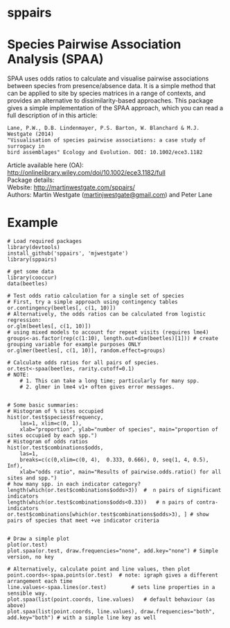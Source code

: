 # sppairs
# Species Pairwise Association Analysis (SPAA)

SPAA uses odds ratios to calculate and visualise pairwise associations between species from presence/absence data. It is a simple method that can be applied to site by species matrices in a range of contexts, and provides an alternative to dissimilarity-based approaches. This package gives a simple implementation of the SPAA approach, which you can read a  full description of in this article:

    Lane, P.W., D.B. Lindenmayer, P.S. Barton, W. Blanchard & M.J. Westgate (2014) 
    "Visualisation of species pairwise associations: a case study of surrogacy in 
    bird assemblages" Ecology and Evolution. DOI: 10.1002/ece3.1182
    
Article available here (OA): http://onlinelibrary.wiley.com/doi/10.1002/ece3.1182/full   
Package details:   
Website: http://martinwestgate.com/sppairs/   
Authors: Martin Westgate (<martinjwestgate@gmail.com>) and Peter Lane   

# Example

```
# Load required packages
library(devtools)
install_github('sppairs', 'mjwestgate')
library(sppairs)

# get some data
library(cooccur)
data(beetles)

# Test odds ratio calculation for a single set of species
# First, try a simple approach using contingency tables
or.contingency(beetles[, c(1, 10)])
# Alternatively, the odds ratios can be calculated from logistic regression:
or.glm(beetles[, c(1, 10)])	
# using mixed models to account for repeat visits (requires lme4)
groups<-as.factor(rep(c(1:10), length.out=dim(beetles)[1])) # create grouping variable for example purposes ONLY
or.glmer(beetles[, c(1, 10)], random.effect=groups)

# Calculate odds ratios for all pairs of species.
or.test<-spaa(beetles, rarity.cutoff=0.1)
# NOTE: 
	# 1. This can take a long time; particularly for many spp.
	# 2. glmer in lme4 v1+ often gives error messages. 


# Some basic summaries:
# Histogram of % sites occupied
hist(or.test$species$frequency, 
	las=1, xlim=c(0, 1),
	xlab="proportion", ylab="number of species", main="proportion of sites occupied by each spp.")
# Histogram of odds ratios
hist(or.test$combinations$odds,
	las=1,
	breaks=c(c(0,xlim=c(0, 4),  0.333, 0.666), 0, seq(1, 4, 0.5), Inf), 
	xlab="odds ratio", main="Results of pairwise.odds.ratio() for all sites and spp.")
# how many spp. in each indicator category?
length(which(or.test$combinations$odds>3))	#  n pairs of significant indicators
length(which(or.test$combinations$odds<0.33))	# n pairs of contra-indicators
or.test$combinations[which(or.test$combinations$odds>3), ] # show pairs of species that meet +ve indicator criteria


# Draw a simple plot
plot(or.test)
plot.spaa(or.test, draw.frequencies="none", add.key="none") # Simple version, no key

# Alternatively, calculate point and line values, then plot
point.coords<-spaa.points(or.test)	# note: igraph gives a different arrangement each time
line.values<-spaa.lines(or.test)		# sets line properties in a sensible way.
plot.spaa(list(point.coords, line.values)	# default behaviour (as above)
plot.spaa(list(point.coords, line.values), draw.frequencies="both", add.key="both") # with a simple line key as well
```
